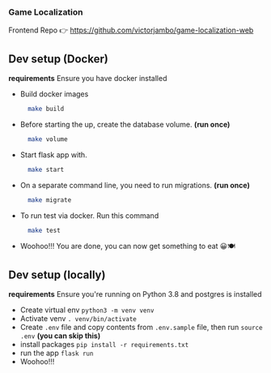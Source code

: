 ### Game Localization
Frontend Repo 👉 https://github.com/victorjambo/game-localization-web

## Dev setup (Docker)
__requirements__ Ensure you have docker installed
- Build docker images
    ```bash
      make build
    ```
- Before starting the up, create the database volume. __(run once)__
    ```bash
      make volume
    ```
- Start flask app with.
    ```bash
      make start
    ```
- On a separate command line, you need to run migrations. __(run once)__
    ```bash
      make migrate
    ```
- To run test via docker. Run this command
    ```bash
      make test
    ```
- Woohoo!!! You are done, you can now get something to eat 😀🍽

## Dev setup (locally)
__requirements__ Ensure you're running on Python 3.8 and postgres is installed
- Create virtual env `python3 -m venv venv`
- Activate venv `. venv/bin/activate`
- Create `.env` file and copy contents from `.env.sample` file, then run `source .env` __(you can skip this)__
- install packages `pip install -r requirements.txt`
- run the app `flask run`
- Woohoo!!!
